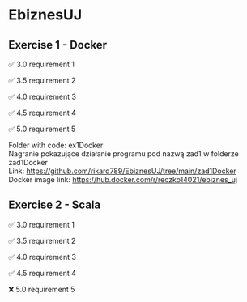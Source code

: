 # EbiznesUJ

## Exercise 1 - Docker

:white_check_mark: 3.0 requirement 1 

:white_check_mark: 3.5 requirement 2 

:white_check_mark: 4.0 requirement 3 

:white_check_mark: 4.5 requirement 4 

:white_check_mark: 5.0 requirement 5 

Folder with code: ex1Docker \
Nagranie pokazujące działanie programu pod nazwą zad1 w folderze zad1Docker \
Link: https://github.com/rikard789/EbiznesUJ/tree/main/zad1Docker \
Docker image link: https://hub.docker.com/r/reczko14021/ebiznes_uj


## Exercise 2 - Scala

:white_check_mark: 3.0 requirement 1

:white_check_mark: 3.5 requirement 2

:white_check_mark: 4.0 requirement 3

:white_check_mark: 4.5 requirement 4

:x: 5.0 requirement 5
